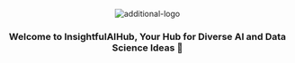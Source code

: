 <p align="center">
  <img src="https://github.com/InsightfulAIHub/InsightfulAIHub/assets/54659424/d5b6e566-8c40-4384-914c-ec1b0ebccec9" alt="additional-logo"/>
</p>

<div align="center">
  <h3>Welcome to InsightfulAIHub, Your Hub for Diverse AI and Data Science Ideas 💜</h3>
</div>

